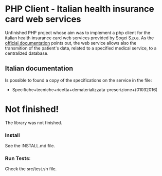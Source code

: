 # PHP Client - Italian health insurance card web services
Unfinished PHP project whose aim was to implement a php client for the italian health insurance card web services provided by Sogei S.p.a.
As the [official documentation][ricetta_ufficiale] points out, the web service allows also the transmition of the patient's data, related to a specified medical service, to a centralized database.

## Italian documentation
Is possible to found a copy of the specifications on the service in the file:
- Specifiche+tecniche+ricetta+dematerializzata-prescrizione+(01032016)

# Not finished!
The library was not finished.

### Install
See the INSTALL.md file.

### Run Tests:
Check the src/test.sh file.

[ricetta_ufficiale]: http://sistemats1.sanita.finanze.it/wps/content/Portale_Tessera_Sanitaria/STS_Sanita/Home/Sistema+TS+informa/Medici+in+rete/Ricetta+dematerializzata+DM+2+novembre+2011/

